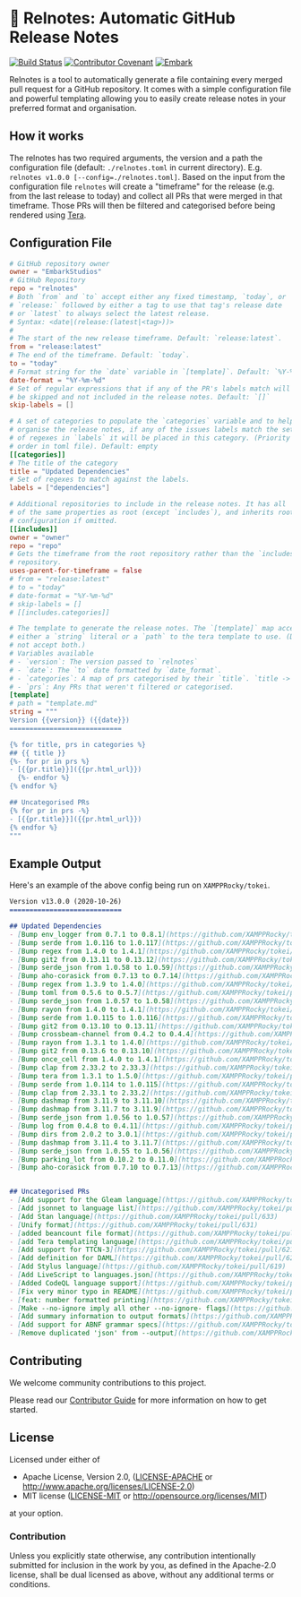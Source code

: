 # 📓 Relnotes: Automatic GitHub Release Notes

[![Build Status](https://github.com/EmbarkStudios/relnotes/workflows/CI/badge.svg)](https://github.com/EmbarkStudios/relnotes/actions?workflow=CI) <!-- 
[![Crates.io](https://img.shields.io/crates/v/relnotes.svg)](https://crates.io/crates/tame-oauth)
[![Docs](https://docs.rs/tame-oauth/badge.svg)](https://docs.rs/tame-oauth)
-->
[![Contributor Covenant](https://img.shields.io/badge/contributor%20covenant-v1.4%20adopted-ff69b4.svg)](CODE_OF_CONDUCT.md)
[![Embark](https://img.shields.io/badge/embark-open%20source-blueviolet.svg)](https://embark.dev)

Relnotes is a tool to automatically generate a file containing every merged pull request for a GitHub repository. It comes with a simple configuration file and powerful templating allowing you to easily create release notes in your preferred format and organisation.

## How it works
The relnotes has two required arguments, the version and a path the configuration file (default: `./relnotes.toml` in current directory). E.g. `relnotes v1.0.0 [--config=./relnotes.toml]`. Based on the input from the configuration file `relnotes` will create a "timeframe" for the release (e.g. from the last release to today) and collect all PRs that were merged in that timeframe. Those PRs will then be filtered and categorised before being rendered using [Tera].

[tera]: https://tera.netlify.app

## Configuration File
```toml
# GitHub repository owner
owner = "EmbarkStudios"
# GitHub Repository
repo = "relnotes"
# Both `from` and `to` accept either any fixed timestamp, `today`, or
# `release:` followed by either a tag to use that tag's release date
# or `latest` to always select the latest release.
# Syntax: <date|(release:(latest|<tag>))>
#
# The start of the new release timeframe. Default: `release:latest`.
from = "release:latest"
# The end of the timeframe. Default: `today`.
to = "today"
# Format string for the `date` variable in `[template]`. Default: `%Y-%m-%d`
date-format = "%Y-%m-%d"
# Set of regular expressions that if any of the PR's labels match will
# be skipped and not included in the release notes. Default: `[]`
skip-labels = []

# A set of categories to populate the `categories` variable and to help
# organise the release notes, if any of the issues labels match the set
# of regexes in `labels` it will be placed in this category. (Priority matches
# order in toml file). Default: empty
[[categories]]
# The title of the category
title = "Updated Dependencies"
# Set of regexes to match against the labels.
labels = ["dependencies"]

# Additional repositories to include in the release notes. It has all
# of the same properties as root (except `includes`), and inherits root's
# configuration if omitted.
[[includes]]
owner = "owner"
repo = "repo"
# Gets the timeframe from the root repository rather than the `includes`
# repository.
uses-parent-for-timeframe = false
# from = "release:latest"
# to = "today"
# date-format = "%Y-%m-%d"
# skip-labels = []
# [[includes.categories]]

# The template to generate the release notes. The `[template]` map accepts
# either a `string` literal or a `path` to the tera template to use. (Does
# not accept both.)
# Variables available
# - `version`: The version passed to `relnotes`
# - `date`: The `to` date formatted by `date_format`.
# - `categories`: A map of prs categorised by their `title`. `title -> prs`
# - `prs`: Any PRs that weren't filtered or categorised.
[template]
# path = "template.md"
string = """
Version {{version}} ({{date}})
============================

{% for title, prs in categories %}
## {{ title }}
{%- for pr in prs %}
- [{{pr.title}}]({{pr.html_url}})
  {%- endfor %}
{% endfor %}

## Uncategorised PRs
{% for pr in prs -%}
- [{{pr.title}}]({{pr.html_url}})
{% endfor %}
"""
```

## Example Output
Here's an example of the above config being run on `XAMPPRocky/tokei`.

```markdown
Version v13.0.0 (2020-10-26)
============================

## Updated Dependencies
- [Bump env_logger from 0.7.1 to 0.8.1](https://github.com/XAMPPRocky/tokei/pull/645)
- [Bump serde from 1.0.116 to 1.0.117](https://github.com/XAMPPRocky/tokei/pull/644)
- [Bump regex from 1.4.0 to 1.4.1](https://github.com/XAMPPRocky/tokei/pull/643)
- [Bump git2 from 0.13.11 to 0.13.12](https://github.com/XAMPPRocky/tokei/pull/642)
- [Bump serde_json from 1.0.58 to 1.0.59](https://github.com/XAMPPRocky/tokei/pull/641)
- [Bump aho-corasick from 0.7.13 to 0.7.14](https://github.com/XAMPPRocky/tokei/pull/639)
- [Bump regex from 1.3.9 to 1.4.0](https://github.com/XAMPPRocky/tokei/pull/638)
- [Bump toml from 0.5.6 to 0.5.7](https://github.com/XAMPPRocky/tokei/pull/637)
- [Bump serde_json from 1.0.57 to 1.0.58](https://github.com/XAMPPRocky/tokei/pull/636)
- [Bump rayon from 1.4.0 to 1.4.1](https://github.com/XAMPPRocky/tokei/pull/635)
- [Bump serde from 1.0.115 to 1.0.116](https://github.com/XAMPPRocky/tokei/pull/629)
- [Bump git2 from 0.13.10 to 0.13.11](https://github.com/XAMPPRocky/tokei/pull/625)
- [Bump crossbeam-channel from 0.4.2 to 0.4.4](https://github.com/XAMPPRocky/tokei/pull/623)
- [Bump rayon from 1.3.1 to 1.4.0](https://github.com/XAMPPRocky/tokei/pull/617)
- [Bump git2 from 0.13.6 to 0.13.10](https://github.com/XAMPPRocky/tokei/pull/615)
- [Bump once_cell from 1.4.0 to 1.4.1](https://github.com/XAMPPRocky/tokei/pull/613)
- [Bump clap from 2.33.2 to 2.33.3](https://github.com/XAMPPRocky/tokei/pull/610)
- [Bump tera from 1.3.1 to 1.5.0](https://github.com/XAMPPRocky/tokei/pull/609)
- [Bump serde from 1.0.114 to 1.0.115](https://github.com/XAMPPRocky/tokei/pull/608)
- [Bump clap from 2.33.1 to 2.33.2](https://github.com/XAMPPRocky/tokei/pull/606)
- [Bump dashmap from 3.11.9 to 3.11.10](https://github.com/XAMPPRocky/tokei/pull/603)
- [Bump dashmap from 3.11.7 to 3.11.9](https://github.com/XAMPPRocky/tokei/pull/600)
- [Bump serde_json from 1.0.56 to 1.0.57](https://github.com/XAMPPRocky/tokei/pull/596)
- [Bump log from 0.4.8 to 0.4.11](https://github.com/XAMPPRocky/tokei/pull/590)
- [Bump dirs from 2.0.2 to 3.0.1](https://github.com/XAMPPRocky/tokei/pull/584)
- [Bump dashmap from 3.11.4 to 3.11.7](https://github.com/XAMPPRocky/tokei/pull/583)
- [Bump serde_json from 1.0.55 to 1.0.56](https://github.com/XAMPPRocky/tokei/pull/579)
- [Bump parking_lot from 0.10.2 to 0.11.0](https://github.com/XAMPPRocky/tokei/pull/575)
- [Bump aho-corasick from 0.7.10 to 0.7.13](https://github.com/XAMPPRocky/tokei/pull/574)


## Uncategorised PRs
- [Add support for the Gleam language](https://github.com/XAMPPRocky/tokei/pull/646)
- [Add jsonnet to language list](https://github.com/XAMPPRocky/tokei/pull/634)
- [Add Stan language](https://github.com/XAMPPRocky/tokei/pull/633)
- [Unify format](https://github.com/XAMPPRocky/tokei/pull/631)
- [added beancount file format](https://github.com/XAMPPRocky/tokei/pull/630)
- [add Tera templating language](https://github.com/XAMPPRocky/tokei/pull/627)
- [Add support for TTCN-3](https://github.com/XAMPPRocky/tokei/pull/621)
- [Add definition for DAML](https://github.com/XAMPPRocky/tokei/pull/620)
- [Add Stylus language](https://github.com/XAMPPRocky/tokei/pull/619)
- [Add LiveScript to languages.json](https://github.com/XAMPPRocky/tokei/pull/607)
- [Added CodeQL language support](https://github.com/XAMPPRocky/tokei/pull/604)
- [Fix very minor typo in README](https://github.com/XAMPPRocky/tokei/pull/601)
- [feat: number formatted printing](https://github.com/XAMPPRocky/tokei/pull/591)
- [Make --no-ignore imply all other --no-ignore- flags](https://github.com/XAMPPRocky/tokei/pull/588)
- [Add summary information to output formats](https://github.com/XAMPPRocky/tokei/pull/580)
- [Add support for ABNF grammar specs](https://github.com/XAMPPRocky/tokei/pull/577)
- [Remove duplicated 'json' from --output](https://github.com/XAMPPRocky/tokei/pull/576)
```

## Contributing

We welcome community contributions to this project.

Please read our [Contributor Guide](CONTRIBUTING.md) for more information on how to get started.

## License

Licensed under either of

* Apache License, Version 2.0, ([LICENSE-APACHE](LICENSE-APACHE) or http://www.apache.org/licenses/LICENSE-2.0)
* MIT license ([LICENSE-MIT](LICENSE-MIT) or http://opensource.org/licenses/MIT)

at your option.

### Contribution

Unless you explicitly state otherwise, any contribution intentionally submitted for inclusion in the work by you, as defined in the Apache-2.0 license, shall be dual licensed as above, without any additional terms or conditions.
